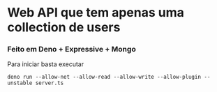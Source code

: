 <br>

# Web API que tem apenas uma collection de users

### Feito em Deno + Expressive + Mongo

Para iniciar basta executar

`deno run --allow-net --allow-read --allow-write --allow-plugin --unstable server.ts`

